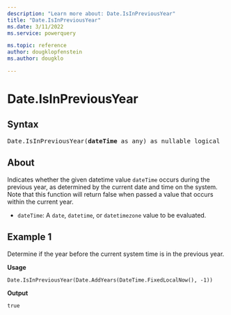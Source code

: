 ```yaml
---
description: "Learn more about: Date.IsInPreviousYear"
title: "Date.IsInPreviousYear"
ms.date: 3/11/2022
ms.service: powerquery

ms.topic: reference
author: dougklopfenstein
ms.author: dougklo

---
```

# Date.IsInPreviousYear

## Syntax

<pre>
Date.IsInPreviousYear(<b>dateTime</b> as any) as nullable logical
</pre>

## About

Indicates whether the given datetime value `dateTime` occurs during the previous year, as determined by the current date and time on the system. Note that this function will return false when passed a value that occurs within the current year.

* `dateTime`: A `date`, `datetime`, or `datetimezone` value to be evaluated.

## Example 1

Determine if the year before the current system time is in the previous year.

**Usage**

```powerquery-m
Date.IsInPreviousYear(Date.AddYears(DateTime.FixedLocalNow(), -1))
```

**Output**

`true`

